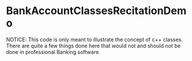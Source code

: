 # BankAccountClassesRecitationDemo

NOTICE: This code is only meant to illustrate the concept of c++ classes. There are quite a few things done here that would not and should not be done in professional Banking software.
